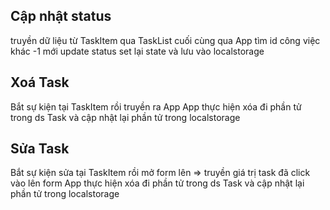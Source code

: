 ## Cập nhật status
  truyền dữ liệu từ TaskItem qua TaskList cuối cùng qua App
  tìm id công việc khác -1 mới update status
  set lại state và lưu vào localstorage

## Xoá Task
Bắt sự kiện tại TaskItem rồi truyền ra App
App thực hiện xóa đi phần tử trong ds Task và cập nhật lại phần tử trong localstorage

## Sửa Task
Bắt sự kiện sửa tại TaskItem rồi mở form lên => truyền giá trị task đã click vào lên form 
App thực hiện xóa đi phần tử trong ds Task và cập nhật lại phần tử trong localstorage